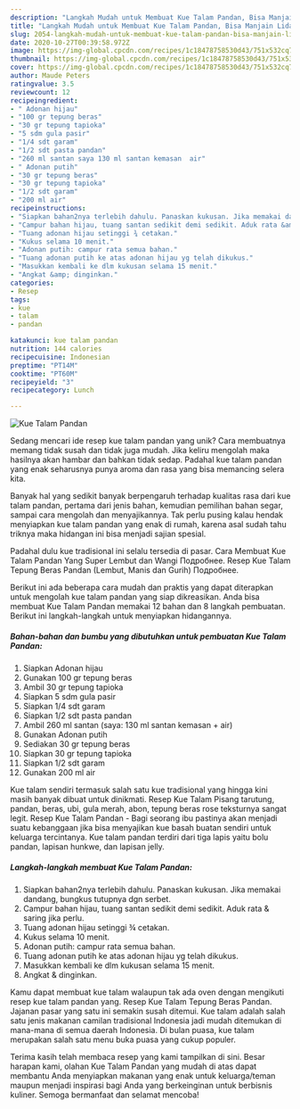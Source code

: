 ```yaml
---
description: "Langkah Mudah untuk Membuat Kue Talam Pandan, Bisa Manjain Lidah"
title: "Langkah Mudah untuk Membuat Kue Talam Pandan, Bisa Manjain Lidah"
slug: 2054-langkah-mudah-untuk-membuat-kue-talam-pandan-bisa-manjain-lidah
date: 2020-10-27T00:39:58.972Z
image: https://img-global.cpcdn.com/recipes/1c18478758530d43/751x532cq70/kue-talam-pandan-foto-resep-utama.jpg
thumbnail: https://img-global.cpcdn.com/recipes/1c18478758530d43/751x532cq70/kue-talam-pandan-foto-resep-utama.jpg
cover: https://img-global.cpcdn.com/recipes/1c18478758530d43/751x532cq70/kue-talam-pandan-foto-resep-utama.jpg
author: Maude Peters
ratingvalue: 3.5
reviewcount: 12
recipeingredient:
- " Adonan hijau"
- "100 gr tepung beras"
- "30 gr tepung tapioka"
- "5 sdm gula pasir"
- "1/4 sdt garam"
- "1/2 sdt pasta pandan"
- "260 ml santan saya 130 ml santan kemasan  air"
- " Adonan putih"
- "30 gr tepung beras"
- "30 gr tepung tapioka"
- "1/2 sdt garam"
- "200 ml air"
recipeinstructions:
- "Siapkan bahan2nya terlebih dahulu. Panaskan kukusan. Jika memakai dandang, bungkus tutupnya dgn serbet."
- "Campur bahan hijau, tuang santan sedikit demi sedikit. Aduk rata &amp; saring jika perlu."
- "Tuang adonan hijau setinggi ¾ cetakan."
- "Kukus selama 10 menit."
- "Adonan putih: campur rata semua bahan."
- "Tuang adonan putih ke atas adonan hijau yg telah dikukus."
- "Masukkan kembali ke dlm kukusan selama 15 menit."
- "Angkat &amp; dinginkan."
categories:
- Resep
tags:
- kue
- talam
- pandan

katakunci: kue talam pandan 
nutrition: 144 calories
recipecuisine: Indonesian
preptime: "PT14M"
cooktime: "PT60M"
recipeyield: "3"
recipecategory: Lunch

---
```



![Kue Talam Pandan](https://img-global.cpcdn.com/recipes/1c18478758530d43/751x532cq70/kue-talam-pandan-foto-resep-utama.jpg)

Sedang mencari ide resep kue talam pandan yang unik? Cara membuatnya memang tidak susah dan tidak juga mudah. Jika keliru mengolah maka hasilnya akan hambar dan bahkan tidak sedap. Padahal kue talam pandan yang enak seharusnya punya aroma dan rasa yang bisa memancing selera kita.

Banyak hal yang sedikit banyak berpengaruh terhadap kualitas rasa dari kue talam pandan, pertama dari jenis bahan, kemudian pemilihan bahan segar, sampai cara mengolah dan menyajikannya. Tak perlu pusing kalau hendak menyiapkan kue talam pandan yang enak di rumah, karena asal sudah tahu triknya maka hidangan ini bisa menjadi sajian spesial.

Padahal dulu kue tradisional ini selalu tersedia di pasar. Cara Membuat Kue Talam Pandan Yang Super Lembut dan Wangi Подробнее. Resep Kue Talam Tepung Beras Pandan (Lembut, Manis dan Gurih) Подробнее.


Berikut ini ada beberapa cara mudah dan praktis yang dapat diterapkan untuk mengolah kue talam pandan yang siap dikreasikan. Anda bisa membuat Kue Talam Pandan memakai 12 bahan dan 8 langkah pembuatan. Berikut ini langkah-langkah untuk menyiapkan hidangannya.

<!--inarticleads1-->

##### Bahan-bahan dan bumbu yang dibutuhkan untuk pembuatan Kue Talam Pandan:

1. Siapkan  Adonan hijau
1. Gunakan 100 gr tepung beras
1. Ambil 30 gr tepung tapioka
1. Siapkan 5 sdm gula pasir
1. Siapkan 1/4 sdt garam
1. Siapkan 1/2 sdt pasta pandan
1. Ambil 260 ml santan (saya: 130 ml santan kemasan + air)
1. Gunakan  Adonan putih
1. Sediakan 30 gr tepung beras
1. Siapkan 30 gr tepung tapioka
1. Siapkan 1/2 sdt garam
1. Gunakan 200 ml air


Kue talam sendiri termasuk salah satu kue tradisional yang hingga kini masih banyak dibuat untuk dinikmati. Resep Kue Talam Pisang tarutung, pandan, beras, ubi, gula merah, abon, tepung beras rose teksturnya sangat legit. Resep Kue Talam Pandan - Bagi seorang ibu pastinya akan menjadi suatu kebanggaan jika bisa menyajikan kue basah buatan sendiri untuk keluarga tercintanya. Kue talam pandan terdiri dari tiga lapis yaitu bolu pandan, lapisan hunkwe, dan lapisan jelly. 

<!--inarticleads2-->

##### Langkah-langkah membuat Kue Talam Pandan:

1. Siapkan bahan2nya terlebih dahulu. Panaskan kukusan. Jika memakai dandang, bungkus tutupnya dgn serbet.
1. Campur bahan hijau, tuang santan sedikit demi sedikit. Aduk rata &amp; saring jika perlu.
1. Tuang adonan hijau setinggi ¾ cetakan.
1. Kukus selama 10 menit.
1. Adonan putih: campur rata semua bahan.
1. Tuang adonan putih ke atas adonan hijau yg telah dikukus.
1. Masukkan kembali ke dlm kukusan selama 15 menit.
1. Angkat &amp; dinginkan.


Kamu dapat membuat kue talam walaupun tak ada oven dengan mengikuti resep kue talam pandan yang. Resep Kue Talam Tepung Beras Pandan. Jajanan pasar yang satu ini semakin susah ditemui. Kue talam adalah salah satu jenis makanan camilan tradisional Indonesia jadi mudah ditemukan di mana-mana di semua daerah Indonesia. Di bulan puasa, kue talam merupakan salah satu menu buka puasa yang cukup populer. 

Terima kasih telah membaca resep yang kami tampilkan di sini. Besar harapan kami, olahan Kue Talam Pandan yang mudah di atas dapat membantu Anda menyiapkan makanan yang enak untuk keluarga/teman maupun menjadi inspirasi bagi Anda yang berkeinginan untuk berbisnis kuliner. Semoga bermanfaat dan selamat mencoba!
